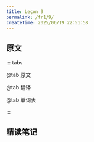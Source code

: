 ```yaml
---
title: Leçon 9
permalink: /fr1/9/
createTime: 2025/06/19 22:51:58
---
```


## 原文

::: tabs

@tab 原文

@tab 翻译

@tab 单词表

:::

## 精读笔记
